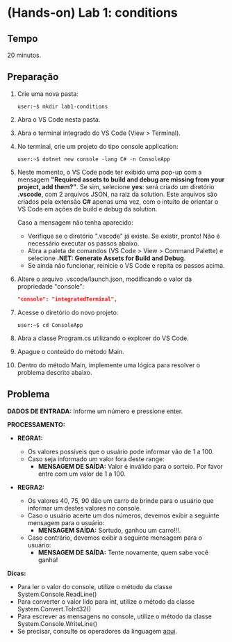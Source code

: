 # (Hands-on) Lab 1: conditions

## Tempo

20 minutos.

## Preparação

1. Crie uma nova pasta:
    ```console
    user:~$ mkdir lab1-conditions
    ```

2. Abra o VS Code nesta pasta.

3. Abra o terminal integrado do VS Code (View > Terminal).

4. No terminal, crie um projeto do tipo console application:
    ```console
    user:~$ dotnet new console -lang C# -n ConsoleApp
    ```

5. Neste momento, o VS Code pode ter exibido uma pop-up com a mensagem **"Required assets to build and debug are missing from your project, add them?"**. Se sim, selecione **yes**: será criado um diretório **.vscode**, com 2 arquivos JSON, na raiz da solution. Este arquivos são criados pela extensão **C#** apenas uma vez, com o intuito de orientar o VS Code em ações de build e debug da solution.

    Caso a mensagem não tenha aparecido:
    * Verifique se o diretório ".vscode" já existe. Se existir, pronto! Não é necessário executar os passos abaixo.
    * Abra a paleta de comandos (VS Code > View > Command Palette) e selecione **.NET: Generate Assets for Build and Debug**.
    * Se ainda não funcionar, reinicie o VS Code e repita os passos acima.

6. Altere o arquivo .vscode/launch.json, modificando o valor da propriedade "console":
    ```json
    "console": "integratedTerminal",
    ```

7. Acesse o diretório do novo projeto:
    ```console
    user:~$ cd ConsoleApp
    ```

8. Abra a classe Program.cs utilizando o explorer do VS Code.

9. Apague o conteúdo do método Main.

10. Dentro do método Main, implemente uma lógica para resolver o problema descrito abaixo.

## Problema

**DADOS DE ENTRADA:** Informe um número e pressione enter.

**PROCESSAMENTO:**

* **REGRA1:**
    * Os valores possíveis que o usuário pode informar vão de 1 a 100.
    * Caso seja informado um valor fora deste range:
        * **MENSAGEM DE SAÍDA:**  Valor é inválido para o sorteio. Por favor entre com um valor de 1 a 100.

* **REGRA2:**
    * Os valores 40, 75, 90 dão um carro de brinde para o usuário que informar um destes valores no console.
    * Caso o usuário acerte um dos números, devemos exibir a seguinte mensagem para o usuário:
        * **MENSAGEM SAÍDA:** Sortudo, ganhou um carro!!!.
    * Caso contrário, devemos exibir a seguinte mensagem para o usuário:
        * **MENSAGEM DE SAÍDA:** Tente novamente, quem sabe você ganha!

**Dicas:**
* Para ler o valor do console, utilize o método da classe System.Console.ReadLine()
* Para converter o valor lido para int, utilize o método da classe System.Convert.ToInt32()
* Para escrever as mensagens no console, utilize o método da classe System.Console.WriteLine()
* Se precisar, consulte os operadores da linguagem [aqui](https://docs.microsoft.com/pt-br/dotnet/csharp/language-reference/operators/#logical-and-operator).
